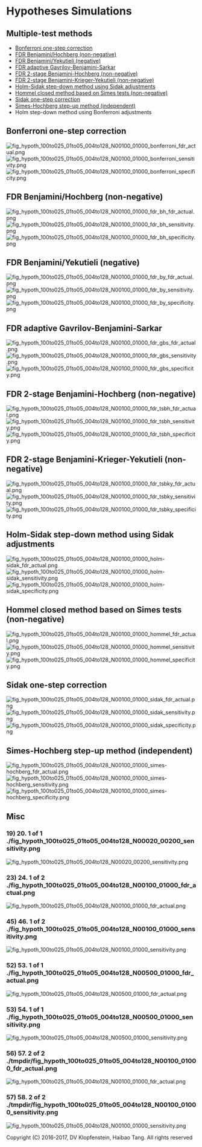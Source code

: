 # Hypotheses Simulations

## Multiple-test methods
  * [Bonferroni one-step correction]()
  * [FDR Benjamini/Hochberg (non-negative)]()
  * [FDR Benjamini/Yekutieli (negative)]()
  * [FDR adaptive Gavrilov-Benjamini-Sarkar]()
  * [FDR 2-stage Benjamini-Hochberg (non-negative)]()
  * [FDR 2-stage Benjamini-Krieger-Yekutieli (non-negative)]()
  * [Holm-Sidak step-down method using Sidak adjustments]()
  * [Hommel closed method based on Simes tests (non-negative)]()
  * [Sidak one-step correction]()
  * [Simes-Hochberg step-up method (independent)]()
  * Holm step-down method using Bonferroni adjustments

## Bonferroni one-step correction
![fig_hypoth_100to025_01to05_004to128_N00100_01000_bonferroni_fdr_actual.png](./fig_hypoth_100to025_01to05_004to128_N00100_01000_bonferroni_fdr_actual.png)    
![fig_hypoth_100to025_01to05_004to128_N00100_01000_bonferroni_sensitivity.png](./fig_hypoth_100to025_01to05_004to128_N00100_01000_bonferroni_sensitivity.png)    
![fig_hypoth_100to025_01to05_004to128_N00100_01000_bonferroni_specificity.png](./fig_hypoth_100to025_01to05_004to128_N00100_01000_bonferroni_specificity.png)    

## FDR Benjamini/Hochberg (non-negative)
![fig_hypoth_100to025_01to05_004to128_N00100_01000_fdr_bh_fdr_actual.png](./fig_hypoth_100to025_01to05_004to128_N00100_01000_fdr_bh_fdr_actual.png)    
![fig_hypoth_100to025_01to05_004to128_N00100_01000_fdr_bh_sensitivity.png](./fig_hypoth_100to025_01to05_004to128_N00100_01000_fdr_bh_sensitivity.png)    
![fig_hypoth_100to025_01to05_004to128_N00100_01000_fdr_bh_specificity.png](./fig_hypoth_100to025_01to05_004to128_N00100_01000_fdr_bh_specificity.png)    

## FDR Benjamini/Yekutieli (negative)
![fig_hypoth_100to025_01to05_004to128_N00100_01000_fdr_by_fdr_actual.png](./fig_hypoth_100to025_01to05_004to128_N00100_01000_fdr_by_fdr_actual.png)    
![fig_hypoth_100to025_01to05_004to128_N00100_01000_fdr_by_sensitivity.png](./fig_hypoth_100to025_01to05_004to128_N00100_01000_fdr_by_sensitivity.png)    
![fig_hypoth_100to025_01to05_004to128_N00100_01000_fdr_by_specificity.png](./fig_hypoth_100to025_01to05_004to128_N00100_01000_fdr_by_specificity.png)    

## FDR adaptive Gavrilov-Benjamini-Sarkar
![fig_hypoth_100to025_01to05_004to128_N00100_01000_fdr_gbs_fdr_actual.png](./fig_hypoth_100to025_01to05_004to128_N00100_01000_fdr_gbs_fdr_actual.png)    
![fig_hypoth_100to025_01to05_004to128_N00100_01000_fdr_gbs_sensitivity.png](./fig_hypoth_100to025_01to05_004to128_N00100_01000_fdr_gbs_sensitivity.png)    
![fig_hypoth_100to025_01to05_004to128_N00100_01000_fdr_gbs_specificity.png](./fig_hypoth_100to025_01to05_004to128_N00100_01000_fdr_gbs_specificity.png)    

## FDR 2-stage Benjamini-Hochberg (non-negative)
![fig_hypoth_100to025_01to05_004to128_N00100_01000_fdr_tsbh_fdr_actual.png](./fig_hypoth_100to025_01to05_004to128_N00100_01000_fdr_tsbh_fdr_actual.png)    
![fig_hypoth_100to025_01to05_004to128_N00100_01000_fdr_tsbh_sensitivity.png](./fig_hypoth_100to025_01to05_004to128_N00100_01000_fdr_tsbh_sensitivity.png)    
![fig_hypoth_100to025_01to05_004to128_N00100_01000_fdr_tsbh_specificity.png](./fig_hypoth_100to025_01to05_004to128_N00100_01000_fdr_tsbh_specificity.png)    

## FDR 2-stage Benjamini-Krieger-Yekutieli (non-negative)
![fig_hypoth_100to025_01to05_004to128_N00100_01000_fdr_tsbky_fdr_actual.png](./fig_hypoth_100to025_01to05_004to128_N00100_01000_fdr_tsbky_fdr_actual.png)    
![fig_hypoth_100to025_01to05_004to128_N00100_01000_fdr_tsbky_sensitivity.png](./fig_hypoth_100to025_01to05_004to128_N00100_01000_fdr_tsbky_sensitivity.png)    
![fig_hypoth_100to025_01to05_004to128_N00100_01000_fdr_tsbky_specificity.png](./fig_hypoth_100to025_01to05_004to128_N00100_01000_fdr_tsbky_specificity.png)    

## Holm-Sidak step-down method using Sidak adjustments
![fig_hypoth_100to025_01to05_004to128_N00100_01000_holm-sidak_fdr_actual.png](./fig_hypoth_100to025_01to05_004to128_N00100_01000_holm-sidak_fdr_actual.png)    
![fig_hypoth_100to025_01to05_004to128_N00100_01000_holm-sidak_sensitivity.png](./fig_hypoth_100to025_01to05_004to128_N00100_01000_holm-sidak_sensitivity.png)    
![fig_hypoth_100to025_01to05_004to128_N00100_01000_holm-sidak_specificity.png](./fig_hypoth_100to025_01to05_004to128_N00100_01000_holm-sidak_specificity.png)    

## Hommel closed method based on Simes tests (non-negative)
![fig_hypoth_100to025_01to05_004to128_N00100_01000_hommel_fdr_actual.png](./fig_hypoth_100to025_01to05_004to128_N00100_01000_hommel_fdr_actual.png)    
![fig_hypoth_100to025_01to05_004to128_N00100_01000_hommel_sensitivity.png](./fig_hypoth_100to025_01to05_004to128_N00100_01000_hommel_sensitivity.png)    
![fig_hypoth_100to025_01to05_004to128_N00100_01000_hommel_specificity.png](./fig_hypoth_100to025_01to05_004to128_N00100_01000_hommel_specificity.png)    

## Sidak one-step correction
![fig_hypoth_100to025_01to05_004to128_N00100_01000_sidak_fdr_actual.png](./fig_hypoth_100to025_01to05_004to128_N00100_01000_sidak_fdr_actual.png)    
![fig_hypoth_100to025_01to05_004to128_N00100_01000_sidak_sensitivity.png](./fig_hypoth_100to025_01to05_004to128_N00100_01000_sidak_sensitivity.png)    
![fig_hypoth_100to025_01to05_004to128_N00100_01000_sidak_specificity.png](./fig_hypoth_100to025_01to05_004to128_N00100_01000_sidak_specificity.png)    

## Simes-Hochberg step-up method (independent)
![fig_hypoth_100to025_01to05_004to128_N00100_01000_simes-hochberg_fdr_actual.png](./fig_hypoth_100to025_01to05_004to128_N00100_01000_simes-hochberg_fdr_actual.png)    
![fig_hypoth_100to025_01to05_004to128_N00100_01000_simes-hochberg_sensitivity.png](./fig_hypoth_100to025_01to05_004to128_N00100_01000_simes-hochberg_sensitivity.png)    
![fig_hypoth_100to025_01to05_004to128_N00100_01000_simes-hochberg_specificity.png](./fig_hypoth_100to025_01to05_004to128_N00100_01000_simes-hochberg_specificity.png)    

## Misc
### 19)   20.   1 of   1 ./fig_hypoth_100to025_01to05_004to128_N00020_00200_sensitivity.png    
![fig_hypoth_100to025_01to05_004to128_N00020_00200_sensitivity.png](./fig_hypoth_100to025_01to05_004to128_N00020_00200_sensitivity.png)    
### 23)   24.   1 of   2 ./fig_hypoth_100to025_01to05_004to128_N00100_01000_fdr_actual.png    
![fig_hypoth_100to025_01to05_004to128_N00100_01000_fdr_actual.png](./fig_hypoth_100to025_01to05_004to128_N00100_01000_fdr_actual.png)    
### 45)   46.   1 of   2 ./fig_hypoth_100to025_01to05_004to128_N00100_01000_sensitivity.png    
![fig_hypoth_100to025_01to05_004to128_N00100_01000_sensitivity.png](./fig_hypoth_100to025_01to05_004to128_N00100_01000_sensitivity.png)    
### 52)   53.   1 of   1 ./fig_hypoth_100to025_01to05_004to128_N00500_01000_fdr_actual.png    
![fig_hypoth_100to025_01to05_004to128_N00500_01000_fdr_actual.png](./fig_hypoth_100to025_01to05_004to128_N00500_01000_fdr_actual.png)    
### 53)   54.   1 of   1 ./fig_hypoth_100to025_01to05_004to128_N00500_01000_sensitivity.png    
![fig_hypoth_100to025_01to05_004to128_N00500_01000_sensitivity.png](./fig_hypoth_100to025_01to05_004to128_N00500_01000_sensitivity.png)    
### 56)   57.   2 of   2 ./tmpdir/fig_hypoth_100to025_01to05_004to128_N00100_01000_fdr_actual.png    
![fig_hypoth_100to025_01to05_004to128_N00100_01000_fdr_actual.png](./tmpdir/fig_hypoth_100to025_01to05_004to128_N00100_01000_fdr_actual.png)    
### 57)   58.   2 of   2 ./tmpdir/fig_hypoth_100to025_01to05_004to128_N00100_01000_sensitivity.png    
![fig_hypoth_100to025_01to05_004to128_N00100_01000_sensitivity.png](./tmpdir/fig_hypoth_100to025_01to05_004to128_N00100_01000_sensitivity.png)    

Copyright (C) 2016-2017, DV Klopfenstein, Haibao Tang. All rights reserved
